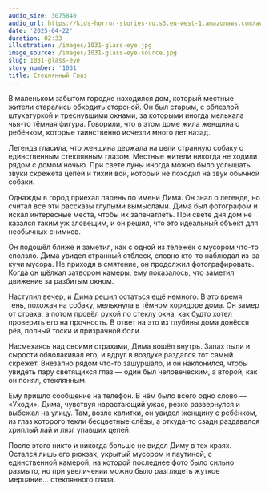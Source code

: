 ```yaml
---
audio_size: 3075840
audio_url: https://kids-horror-stories-ru.s3.eu-west-1.amazonaws.com/audio/1031-glass-eye.mp3
date: '2025-04-22'
duration: 02:33
illustration: /images/1031-glass-eye.jpg
image_source: /images/1031-glass-eye-source.jpg
slug: 1031-glass-eye
story_number: '1031'
title: Стеклянный Глаз
---
```


В маленьком забытом городке находился дом, который местные жители старались обходить стороной. Он был старым, с облезлой штукатуркой и треснувшими окнами, за которыми иногда мелькала чья-то тёмная фигура. Говорили, что в этом доме жила женщина с ребёнком, которые таинственно исчезли много лет назад.

Легенда гласила, что женщина держала на цепи странную собаку с единственным стеклянным глазом. Местные жители никогда не ходили рядом с домом ночью. При свете луны иногда можно было услышать звуки скрежета цепей и тихий вой, который не походил на звук обычной собаки.

Однажды в город приехал парень по имени Дима. Он знал о легенде, но считал все эти рассказы глупыми вымыслами. Дима был фотографом и искал интересные места, чтобы их запечатлеть. При свете дня дом не казался таким уж зловещим, и он решил, что это идеальный объект для необычных снимков.

Он подошёл ближе и заметил, как с одной из тележек с мусором что-то сползло. Дима увидел странный отблеск, словно кто-то наблюдал из-за кучи мусора. Не приходя в смятение, он продолжил фотографировать. Когда он щёлкал затвором камеры, ему показалось, что заметил движение за разбитым окном.

Наступил вечер, и Дима решил остаться ещё немного. В это время тень, похожая на собаку, мелькнула в тёмном коридоре дома. Он замер от страха, а потом провёл рукой по стеклу окна, как будто хотел проверить его на прочность. В ответ на это из глубины дома донёсся рёв, полный тоски и призрачной боли.

Насмехаясь над своими страхами, Дима вошёл внутрь. Запах пыли и сырости обволакивал его, и вдруг в воздухе раздался тот самый скрежет. Внезапно рядом что-то зашуршало, и он наклонился, чтобы увидеть пару светящихся глаз — один был человеческим, а второй, как он понял, стеклянным.

Ему пришло сообщение на телефон. В нём было всего одно слово — «Уходи». Дима, чувствуя нарастающий ужас, резко развернулся и выбежал на улицу. Там, возле калитки, он увидел женщину с ребёнком, из глаз которого текли бесцветные слёзы, а откуда-то сзади раздавался хриплый лай и лязг упавших цепей.

После этого никто и никогда больше не видел Диму в тех краях. Остался лишь его рюкзак, укрытый мусором и паутиной, с единственной камерой, на которой последнее фото было сильно размыто, но при увеличении можно было разглядеть жуткое мерцание... стеклянного глаза.